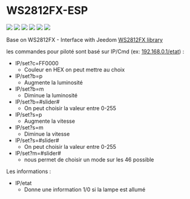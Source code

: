# WS2812FX-ESP

![](https://img.shields.io/github/stars/Miauto/WS2812FX-ESP.svg) ![](https://img.shields.io/github/forks/Miauto/WS2812FX-ESP.svg) ![](https://img.shields.io/github/tag/Miauto/WS2812FX-ESP.svg) ![](https://img.shields.io/github/release/Miauto/WS2812FX-ESP.svg) ![](https://img.shields.io/github/issues/Miauto/WS2812FX-ESP.svg) ![](https://img.shields.io/bower/v/WS2812FX-ESP.svg)

Base on WS2812FX - Interface with Jeedom
[WS2812FX library](https://github.com/kitesurfer1404/WS2812FX)


les commandes pour piloté sont basé sur IP/Cmd (ex: [192.168.0.1/etat](https://github.com/Miauto/WS2812FX-ESP/blob/master/Parametre%20Lampe%20Wifi.png)) :

- IP/set?c=FF0000
  - Couleur en HEX on peut mettre au choix
- IP/set?b=p
  - Augmente la luminosité
- IP/set?b=m
  - Diminue la luminosité
- IP/set?b=#slider#
  - On peut choisir la valeur entre 0-255
- IP/set?s=p
  - Augmente la vitesse
- IP/set?s=m
  - Diminue la vitesse
- IP/set?s=#slider#
  - On peut choisir la valeur entre 0-255
- IP/set?m=#slider#
  - nous permet de choisir un mode sur les 46 possible

 
Les informations :
- IP/etat
  - Donne une information 1/0 si la lampe est allumé
